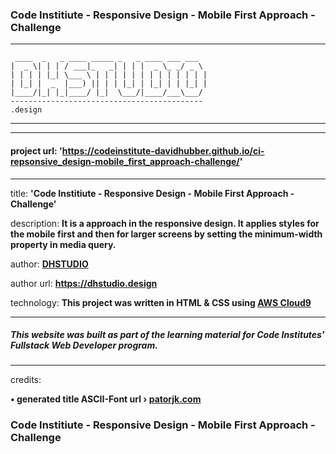 ### Code Institiute - Responsive Design - Mobile First Approach - Challenge

***
     ____  _   _ ____ _____ _   _ ____ ___ ___  
    |  _ \| | | / ___|_   _| | | |  _ \_ _/ _ \ 
    | | | | |_| \___ \ | | | | | | | | | | | | |
    | |_| |  _  |___) || | | |_| | |_| | | |_| |
    |____/|_| |_|____/ |_|  \___/|____/___\___/ 
    -------------------------------------------
    .design
    
***

***
#### project url: **'https://codeinstitute-davidhubber.github.io/ci-repsonsive_design-mobile_first_approach-challenge/'**
***
title: **'Code Institiute - Responsive Design - Mobile First Approach - Challenge'**

description: **It is a approach in the responsive design. It applies styles for the mobile first and then for larger screens by setting the minimum-width property in media query.**

author: **[DHSTUDIO](https://dhstudio.design "Title")** 

author url: **<https://dhstudio.design>** 

technology: **This project was written in HTML & CSS using [AWS Cloud9](https://aws.amazon.com/cloud9/ "Cloud9")** 


***
##### This website was built as part of the learning material for Code Institutes' Fullstack Web Developer program.
***
credits: 

**• generated title ASCII-Font url › [patorjk.com](http://patorjk.com/software/taag/#p=display&c=bash&f=Jerusalem&t=DHSTUDIO "Title")**

### Code Institiute - Responsive Design - Mobile First Approach - Challenge
